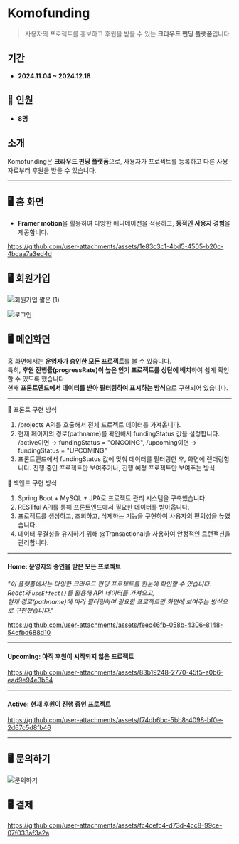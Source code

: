 #  **Komofunding**
> 사용자의 프로젝트를 홍보하고 후원을 받을 수 있는 **크라우드 펀딩 플랫폼**입니다.


##  **기간**
- **2024.11.04 ~ 2024.12.18**

## 👥 **인원**
- **8명**




##  **소개**
Komofunding은 **크라우드 펀딩 플랫폼**으로, 사용자가 프로젝트를 등록하고 다른 사용자로부터 후원을 받을 수 있습니다.

---

## 🖥️ **홈 화면**
- **Framer motion**을 활용하여 다양한 애니메이션을 적용하고, **동적인 사용자 경험**을 제공합니다.



https://github.com/user-attachments/assets/1e83c3c1-4bd5-4505-b20c-4bcaa7a3ed4d




## 🖥️ **회원가입**


![회원가입 짧은 (1)](https://github.com/user-attachments/assets/3618d406-d71f-48a3-b3ba-868a8062c525)


![로그인](https://github.com/user-attachments/assets/1ff454e6-6fb9-41fa-b180-15f06b022293)




## 🖥️ 메인화면  

홈 화면에서는 **운영자가 승인한 모든 프로젝트**를 볼 수 있습니다.  
특히, **후원 진행률(progressRate)이 높은 인기 프로젝트를 상단에 배치**하여 쉽게 확인할 수 있도록 했습니다.  
현재 **프론트엔드에서 데이터를 받아 필터링하여 표시하는 방식**으로 구현되어 있습니다.  

---

📌 프론트 구현 방식
1. /projects API를 호출해서 전체 프로젝트 데이터를 가져옵니다.
2. 현재 페이지의 경로(pathname)를 확인해서 fundingStatus 값을 설정합니다.
    /active이면 → fundingStatus = "ONGOING", /upcoming이면 → fundingStatus = "UPCOMING"
3. 프론트엔드에서 fundingStatus 값에 맞춰 데이터를 필터링한 후, 화면에 렌더링합니다.
    진행 중인 프로젝트만 보여주거나, 진행 예정 프로젝트만 보여주는 방식
   
📌 백엔드 구현 방식
1.  Spring Boot + MySQL + JPA로 프로젝트 관리 시스템을 구축했습니다.
2.  RESTful API를 통해 프론트엔드에서 필요한 데이터를 받아옵니다.
3.  프로젝트를 생성하고, 조회하고, 삭제하는 기능을 구현하여 사용자의 편의성을 높였습니다.
4.  데이터 무결성을 유지하기 위해 @Transactional을 사용하여 안정적인 트랜잭션을 관리합니다.

---

#### Home: 운영자의 승인을 받은 모든 프로젝트  
*"이 플랫폼에서는 다양한 크라우드 펀딩 프로젝트를 한눈에 확인할 수 있습니다.  
React와 `useEffect()`를 활용해 API 데이터를 가져오고,  
현재 경로(pathname)에 따라 필터링하여 필요한 프로젝트만 화면에 보여주는 방식으로 구현했습니다."*  

https://github.com/user-attachments/assets/feec46fb-058b-4306-8148-54efbd688d10

---

#### Upcoming: 아직 후원이 시작되지 않은 프로젝트  

https://github.com/user-attachments/assets/83b19248-2770-45f5-a0b6-ead9e94e3b54

---

#### Active: 현재 후원이 진행 중인 프로젝트  

https://github.com/user-attachments/assets/f74db6bc-5bb8-4098-bf0e-2d67c5d8fb46

---



## 🖥️ **문의하기**

![문의하기](https://github.com/user-attachments/assets/431fda36-3949-4e89-97c9-b1e9d88d6d32)


## 🖥️ **결제**

https://github.com/user-attachments/assets/fc4cefc4-d73d-4cc8-99ce-07f033af3a2a

